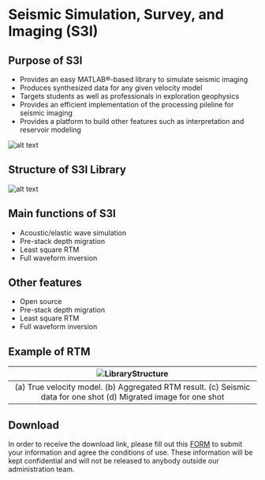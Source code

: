 # Seismic Simulation, Survey, and Imaging (S3I)
## Purpose of S3I
  * Provides an easy MATLAB®-based library to simulate seismic imaging
  * Produces synthesized data for any given velocity model
  * Targets students as well as professionals in exploration geophysics
  * Provides an efficient implementation of the processing pileline for seismic imaging
  * Provides a platform to build other features such as interpretation and reservoir modeling
  
![alt text](https://github.com/olivesgatech/SSSI/blob/master/figures/seismicsurvey.png "Seismic Survey")


## Structure of S3I Library

![alt text](https://github.com/olivesgatech/SSSI/blob/master/figures/structure.png "Library Structure")

## Main functions of S3I
  * Acoustic/elastic wave simulation
  * Pre-stack depth migration
  * Least square RTM
  * Full waveform inversion

## Other features
  * Open source
  * Pre-stack depth migration
  * Least square RTM
  * Full waveform inversion


## Example of RTM

|![LibraryStructure](https://github.com/olivesgatech/SSSI/blob/master/figures/MarmousiRTM.png "Library Structure")|
|:--:|
|(a) True velocity model. (b) Aggregated RTM result. (c) Seismic data for one shot (d) Migrated image for one shot |
  
## Download
In order to receive the download link, please fill out this [FORM](https://docs.google.com/forms/d/e/1FAIpQLScSu1Vu9DTe9Znznw2avn5LDFkexVXsfUl0dcHZwQ3KDIyXTQ/viewform?vc=0&c=0&w=1) to submit your information and agree the conditions of use. These information will be kept confidential and will not be released to anybody outside our administration team.
